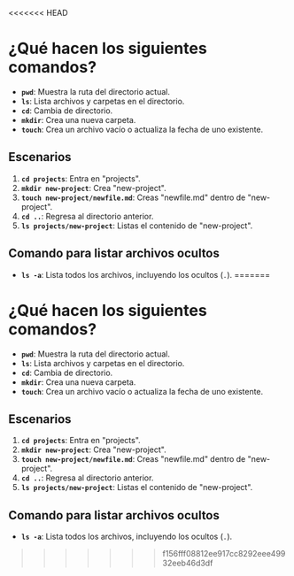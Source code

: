 <<<<<<< HEAD
# ¿Qué hacen los siguientes comandos?

- **`pwd`**: Muestra la ruta del directorio actual.
- **`ls`**: Lista archivos y carpetas en el directorio.
- **`cd`**: Cambia de directorio.
- **`mkdir`**: Crea una nueva carpeta.
- **`touch`**: Crea un archivo vacío o actualiza la fecha de uno existente.

## Escenarios

1. **`cd projects`**: Entra en "projects".
2. **`mkdir new-project`**: Crea "new-project".
3. **`touch new-project/newfile.md`**: Creas "newfile.md" dentro de "new-project".
4. **`cd ..`**: Regresa al directorio anterior.
5. **`ls projects/new-project`**: Listas el contenido de "new-project".

## Comando para listar archivos ocultos

- **`ls -a`**: Lista todos los archivos, incluyendo los ocultos (`.`).
=======
# ¿Qué hacen los siguientes comandos?

- **`pwd`**: Muestra la ruta del directorio actual.
- **`ls`**: Lista archivos y carpetas en el directorio.
- **`cd`**: Cambia de directorio.
- **`mkdir`**: Crea una nueva carpeta.
- **`touch`**: Crea un archivo vacío o actualiza la fecha de uno existente.

## Escenarios

1. **`cd projects`**: Entra en "projects".
2. **`mkdir new-project`**: Crea "new-project".
3. **`touch new-project/newfile.md`**: Creas "newfile.md" dentro de "new-project".
4. **`cd ..`**: Regresa al directorio anterior.
5. **`ls projects/new-project`**: Listas el contenido de "new-project".

## Comando para listar archivos ocultos

- **`ls -a`**: Lista todos los archivos, incluyendo los ocultos (`.`).
>>>>>>> f156fff08812ee917cc8292eee49932eeb46d3df
